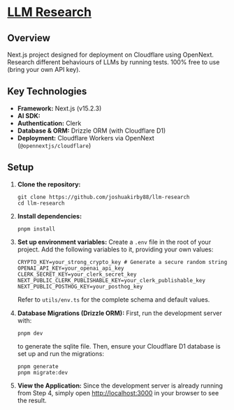 # [LLM Research](https://llmresearch.joshuakirby.webcam)

## Overview

Next.js project designed for deployment on Cloudflare using OpenNext.
Research different behaviours of LLMs by running tests.
100% free to use (bring your own API key).

## Key Technologies

- **Framework:** Next.js (v15.2.3)
- **AI SDK:**
- **Authentication:** Clerk
- **Database & ORM:** Drizzle ORM (with Cloudflare D1)
- **Deployment:** Cloudflare Workers via OpenNext (`@opennextjs/cloudflare`)

## Setup

1. **Clone the repository:**

    ```
    git clone https://github.com/joshuakirby88/llm-research
    cd llm-research
    ```

2. **Install dependencies:**

    ```
    pnpm install
    ```

3. **Set up environment variables:**
   Create a `.env` file in the root of your project. Add the following variables to it, providing your own values:

    ```
    CRYPTO_KEY=your_strong_crypto_key # Generate a secure random string
    OPENAI_API_KEY=your_openai_api_key
    CLERK_SECRET_KEY=your_clerk_secret_key
    NEXT_PUBLIC_CLERK_PUBLISHABLE_KEY=your_clerk_publishable_key
    NEXT_PUBLIC_POSTHOG_KEY=your_posthog_key
    ```

    Refer to `utils/env.ts` for the complete schema and default values.

4. **Database Migrations (Drizzle ORM):**
   First, run the development server with:

    ```
    pnpm dev
    ```

    to generate the sqlite file. Then, ensure your Cloudflare D1 database is set up and run the migrations:

    ```
    pnpm generate
    pnpm migrate:dev
    ```

5. **View the Application:**
   Since the development server is already running from Step 4, simply open [http://localhost:3000](http://localhost:3000) in your browser to see the result.
